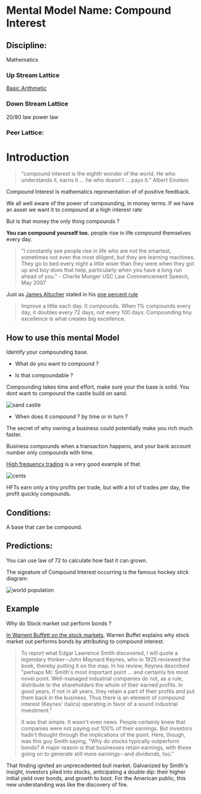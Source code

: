 # Mental Model Name: Compound Interest

## Discipline:

Mathematics

### Up Stream Lattice

[Basic Arithmetic](./discipline_mathematics,_basic_arithmetic.md)

### Down Stream Lattice

20/80 law
power law

### Peer Lattice:



# Introduction

> "compound interest is the eighth wonder of the world. He who understands it, earns it ... he who doesn't ... pays it.” Albert Einstein

Compound Interest is mathematics representation of of positive feedback.

We all well aware of the power of compounding, in money terms. If we have an asset we want it to compound at a high interest rate

But is that money the only thing compounds ?

**You can compound yourself too.** people rise in life compound themselves every day.

> "I constantly see people rise in life who are not the smartest, sometimes not even the most diligent, but they are learning machines. They go to bed every night a little wiser than they were when they got up and boy does that help, particularly when you have a long run ahead of you." - Charlie Munger USC Law Commencement Speech, May 2007


Just as [James Altucher](http://www.jamesaltucher.com/) stated in his [one percent rule][2]

> Improve a little each day. It compounds. When 1% compounds every day, it doubles every 72 days, not every 100 days. Compounding tiny excellence is what creates big excellence.


## How to use this mental Model

Identify your compounding base.

* What do you want to compound ?

* Is that compoundable ?



Compounding takes time and effort, make sure your the base is solid. You dont want to compound the castle build on sand.


![sand castle](https://dl.dropboxusercontent.com/spa/8a95omz6xkznrmw/rdax53s3.png)

* When does it compound ? by time or in turn ?


The secret of why owning a business could potentially make you rich much faster.

Business compounds when a transaction happens, and your bank account number only compounds with time.

[High frequency trading](https://en.wikipedia.org/wiki/High-frequency_trading) is a very good example of that.

![ cents](https://upload.wikimedia.org/wikipedia/commons/5/5e/Assorted_United_States_coins.jpg)


HFTs earn only a tiny profits per trade, but with a lot of trades per day, the profit quickly compounds.




## Conditions:

A base that can be compound.

## Predictions:

You can use law of 72 to calculate how fast it can grown.

The signature of Compound Interest occurring is the famous hockey stick diagram:

![world population](http://www.marketcalls.in/wp-content/uploads/2010/11/Wordl-Population.jpg)




## Example

Why do Stock market out perform bonds ?

[In Warrent Buffett on the stock markets][3], Warren Buffet explains why stock market out performs bonds by attributing to compound interest.

> To report what Edgar Lawrence Smith discovered, I will quote a legendary thinker--John Maynard Keynes, who in 1925 reviewed the book, thereby putting it on the map. In his review, Keynes described "perhaps Mr. Smith's most important point ... and certainly his most novel point. Well-managed industrial companies do not, as a rule, distribute to the shareholders the whole of their earned profits. In good years, if not in all years, they retain a part of their profits and put them back in the business. Thus there is an element of compound interest (Keynes' italics) operating in favor of a sound industrial investment."
>
> It was that simple. It wasn't even news. People certainly knew that companies were not paying out 100% of their earnings. But investors hadn't thought through the implications of the point. Here, though, was this guy Smith saying, "Why do stocks typically outperform bonds? A major reason is that businesses retain earnings, with these going on to generate still more earnings--and dividends, too."

That finding ignited an unprecedented bull market. Galvanized by Smith's insight, investors piled into stocks, anticipating a double dip: their higher initial yield over bonds, and growth to boot. For the American public, this new understanding was like the discovery of fire.




[1]: https://en.wikipedia.org/wiki/Rule_of_72
[2]: http://www.jamesaltucher.com/2015/08/habits-one-percent/
[3]: http://archive.fortune.com/magazines/fortune/fortune_archive/2001/12/10/314691/index.htm

